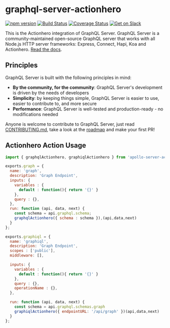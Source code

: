# graphql-server-actionhero

[![npm version](https://badge.fury.io/js/graphql-server-core.svg)](https://badge.fury.io/js/graphql-server-core)
[![Build Status](https://travis-ci.org/apollographql/graphql-server.svg?branch=master)](https://travis-ci.org/apollographql/graphql-server)
[![Coverage Status](https://coveralls.io/repos/github/apollographql/graphql-server/badge.svg?branch=master)](https://coveralls.io/github/apollographql/graphql-server?branch=master)
[![Get on Slack](https://img.shields.io/badge/slack-join-orange.svg)](http://www.apollodata.com/#slack)

This is the Actionhero integration of GraphQL Server. GraphQL Server is a community-maintained open-source GraphQL server that works with all Node.js HTTP server frameworks: Express, Connect, Hapi, Koa and Actionhero. [Read the docs](http://dev.apollodata.com/tools/apollo-server/index.html).

## Principles

GraphQL Server is built with the following principles in mind:

* **By the community, for the community**: GraphQL Server's development is driven by the needs of developers
* **Simplicity**: by keeping things simple, GraphQL Server is easier to use, easier to contribute to, and more secure
* **Performance**: GraphQL Server is well-tested and production-ready - no modifications needed


Anyone is welcome to contribute to GraphQL Server, just read [CONTRIBUTING.md](https://github.com/apollographql/apollo-server/blob/master/CONTRIBUTING.md), take a look at the [roadmap](https://github.com/apollographql/apollo-server/blob/master/ROADMAP.md) and make your first PR!

## Actionhero Action Usage

```js
import { graphqlActionhero, graphiqlActionhero } from 'apollo-server-actionhero';

exports.graph = {
  name: 'graph',
  description: 'Graph Endpoint',
  inputs: {
    variables : {
      default : function(){ return '{}' }
    },
    query : {},
  },
  run: function (api, data, next) {
    const schema = api.graphql.schema;
    graphqlActionhero({ schema : schema }),(api,data,next)
  }
};

exports.graphiql = {
  name: 'graphiql',
  description: 'Graph Endpoint',
  scopes : ['public'],
  middleware: [],

  inputs: {
    variables : {
      default : function(){ return '{}' }
    },
    query : {},
    operationName : {},
  },

  run: function (api, data, next) {
    const schema = api.graphql.schemas.graph
    graphiqlActionhero({ endpointURL: '/api/graph' })(api,data,next)
  }
};
```

